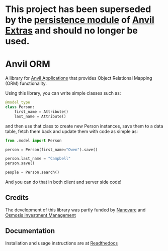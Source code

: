 # This project has been superseded by the [persistence module](https://anvil-extras.readthedocs.io/en/latest/guides/modules/persistence.html) of [Anvil Extras](https://github.com/anvilistas/anvil-extras) and should no longer be used.

# Anvil ORM
A library for [Anvil Applications](https://anvil.works) that provides Object Relational Mapping (ORM)
functionality.

Using this library, you can write simple classes such as:

```python
@model_type
class Person:
    first_name = Attribute()
    last_name = Attribute()
```

and then use that class to create new Person instances, save them to a data table, 
fetch them back and update them with code as simple as:

```python
from .model import Person

person = Person(first_name="Owen").save()

person.last_name = "Campbell"
person.save()

people = Person.search()
```

And you can do that in both client and server side code!

## Credits
The development of this library was partly funded by [Nanovare](https://www.mojofertility.co)
and [Osmosis Investment Management](https://www.osmosisim.com/)

## Documentation
Installation and usage instructions are at [Readthedocs](https://anvil-orm.readthedocs.io/en/latest/)
